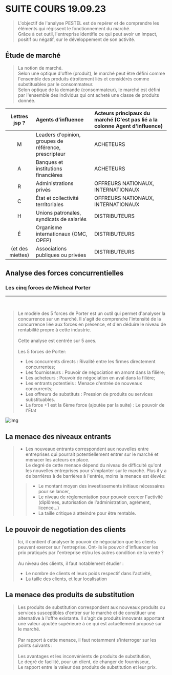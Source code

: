 # SUITE COURS 19.09.23

>L'objectif de l'analyse PESTEL est de repérer et de comprendre les éléments qui régissent le fonctionnement du marché. <br>Grâce à cet outil, l'entreprise identifie ce qui peut avoir un impact, positif ou négatif, sur le développement de son activité.

## Étude de marché


>La notion de marché. <br>Selon une optique d'offre (produit), le marché peut être défini comme l'ensemble des produits étroitement liés et considérés comme substituables par le consommateur.<br>Selon optique de la demande (consommateur), le marché est défini par l'ensemble des individus qui ont acheté une classe de produits donnée.

|Lettres jsp ?|Agents d'influence|Acteurs principaux du marché (C'est pas lié a la colonne Agent d'influence)|
|:-:|:-|:-|
|M|Leaders d'opinion, groupes de référence, prescripteur|ACHETEURS|
|A|Banques et institutions financières|ACHETEURS|
|R|Administrations privés|OFFREURS NATIONAUX, INTERNATIONAUX|
|C|État et collectivité territoriales|OFFREURS NATIONAUX, INTERNATIONAUX|
|H|Unions patronales, syndicats de salariés|DISTRIBUTEURS|
|É|Organisme internationaux (OMC, OPEP)|DISTRIBUTEURS|
|(et des miettes)|Associations publiques ou privées|DISTRIBUTEURS|

## Analyse des forces concurrentielles


### Les cinq forces de Micheal Porter
---
<br>

>Le modèle des 5 forces de Porter est un outil qui permet d'analyser la concurrence sur un marché. Il s'agit de comprendre l'intensité de la concurrence liée aux forces en présence, et d'en déduire le niveau de rentabilité propre à cette industrie.<br><br>Cette analyse est centrée sur 5 axes.<br><br>
>Les 5 forces de Porter:<br>
>- Les concurrents directs : Rivalité entre les firmes directement concurrentes;
>- Les fournisseurs : Pouvoir de négociation en amont dans la filière;
>- Les acheteurs : Pouvoir de négociation en aval dans la filière;
>- Les entrants potentiels : Menace d'entrée de nouveaux concurrents;
>- Les offreurs de substituts : Pression de produits ou services substituables.<br>
>- La force +1 est la 6ème force (ajoutée par la suite) : Le pouvoir de l'État

![img](https://media.discordapp.net/attachments/1029853121188474973/1155861536577958020/image.png)

## La menace des niveaux entrants

>- Les nouveaux entrants correspondent aux nouvelles entre entreprises qui pourrait potentiellement entrer sur le marché et menacer les acteurs en place.<br>Le degré de cette menace dépend du niveau de difficulté qu'ont les nouvelles entreprises pour s'implanter sur le marché. Plus il y a de barrières à de barrières à l'entrée, moins la menace est élevée:
>>- Le montant moyen des investissements initiaux nécessaires pour se lancer,
>>- Le niveau de réglementation pour pouvoir exercer l'activité (diplômes, autorisation de l'administration, agrément, licence...)
>>- La taille critique à atteindre pour être rentable.

## Le pouvoir de negotiation des clients


>Ici, il contient d'analyser le pouvoir de négociation que les clients peuvent exercer sur l'entreprise. Ont-ils le pouvoir d'influencer les prix pratiqués par l'entreprise et/ou les autres condition de la vente ?<br><br>Au niveau des clients, il faut notablement étudier :
>- Le nombre de clients et leurs poids respectif dans l'activité,
>- La taille des clients, et leur localisation

## La menace des produits de substitution

>Les produits de substitution correspondent aux nouveaux produits ou services susceptibles d'entrer sur le marché et de constituer une alternative à l'offre existante. Il s'agit de produits innovants apportant une valeur ajoutée supérieure à ce qui est actuellement proposé sur le marché.<br><br>Par rapport à cette menace, il faut notamment s'interroger sur les points suivants :<br><br>Les avantages et les inconvénients de produits de substitution, <br>Le degré de facilité, pour un client, de changer de fournisseur,<br>Le rapport entre la valeur des produits de substitution et leur prix.

 